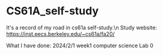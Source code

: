 # CS61A_self-study
It's a record of my road in cs61a self-study.\n
Study website: https://inst.eecs.berkeley.edu/~cs61a/fa20/

What I have done:
2024/2/1 
week1 computer science
Lab 0
